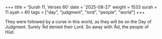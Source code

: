 +++
title = 'Surah 11, Verses 60'
date = '2025-08-27'
weight = 1533
surah = 11
ayah = 60
tags = ["day", "judgment", "lord", "people", "world"]
+++

They were followed by a curse in this world, as they will be on the Day of Judgment. Surely ’Âd denied their Lord. So away with ’Âd, the people of Hûd.